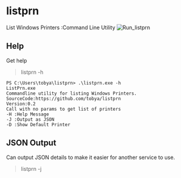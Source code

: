 # listprn
List Windows Printers :Command Line Utility
![Run_listprn](https://user-images.githubusercontent.com/325502/202925140-1e033cd4-9885-4668-b478-e98631cc3c0f.png)

## Help

Get help

> listprn -h

````
PS C:\Users\tobya\listprn> .\listprn.exe -h
ListPrn.exe
Commandline utility for listing Windows Printers.
SourceCode:https://github.com/tobya/listprn
Version:0.2
Call with no params to get list of printers
-H :Help Message
-J :Output as JSON
-D :Show Default Printer
````

## JSON Output
Can output JSON details to make it easier for another service to use.

> listprn -j
